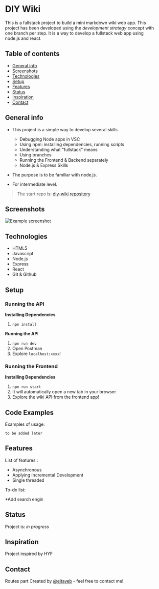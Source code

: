 # DIY Wiki

 This is a fullstack project to build a mini markdown wiki web app.
This project has been developed using the _development strategy_ concept with one branch per step.
It is a way to develop a fullstack web app using node.js and react.

## Table of contents

* [General info](#general-info)
* [Screenshots](#screenshots)
* [Technologies](#technologies)
* [Setup](#setup)
* [Features](#features)
* [Status](#status)
* [Inspiration](#inspiration)
* [Contact](#contact)

## General info

- This project is a simple way to develop several skills
  - Debugging Node apps in VSC
  - Using npm: installing dependencies, running scripts
  - Understanding what "fullstack" means
  - Using branches
  - Running the Frontend & Backend separately
  - Node.js & Express Skills

- The purpose is to be familiar with node.js.
- For intermediate level.

> The start repo is: [diy-wiki repository](https://github.com/hackyourfuturebelgium/diy-wiki)

## Screenshots

![Example screenshot](public/assets/images/wireframe-diy-wiki.png)

## Technologies

* HTML5
* Javascript
* Node.js
* Express
* React
* Git & Github

## Setup

### Running the API

__Installing Dependencies__

1. `npm install`

__Running the API__

1. `npm run dev`
2. Open Postman
3. Explore `localhost:xxxx`!

### Running the Frontend

__Installing Dependencies__

1. `npm run start`
2. It will automatically open a new tab in your browser
3. Explore the wiki API from the frontend app!

## Code Examples

Examples of usage:

   `to be added later`

## Features

List of features :

* Asynchronous
* Applying Incremental Development 
* Single threaded

To-do list:

*Add search engin

## Status

Project is: _in progress_

## Inspiration

Project inspired by HYF

## Contact

Routes part Created by [@eltayeb](https://github.com/Eltayeb-Elgaali) - feel free to contact me!